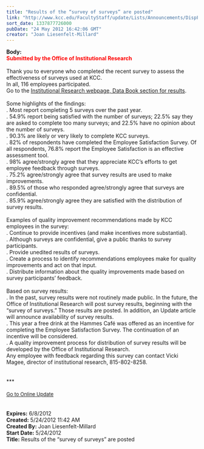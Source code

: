 ```yaml
---
title: "Results of the “survey of surveys” are posted"
link: "http://www.kcc.edu/FacultyStaff/update/Lists/Announcements/DispForm.aspx?ID=722"
sort_date: 1337877726000
pubDate: "24 May 2012 16:42:06 GMT"
creator: "Joan Liesenfelt-Millard"
---
```


<div><b>Body:</b> <div class="ExternalClassC113898577884AF7BD2C0B066B1E80D9">
<div><font color="#ff0000"><strong>Submitted by the Office of Institutional Research<br /></strong></font> <br />Thank you to everyone who completed the recent survey to assess the effectiveness of surveys used at KCC.<br /></div>
<div>In all, 116 employees participated.<br /></div>
<div>Go to the <a href="/Community/Collegeinfo/ie/ir/databook/Pages/default.aspx">Institutional Research webpage, Data Book section for results</a>. </div>
<div> </div>
<div>Some highlights of the findings:<br />. Most report completing 5 surveys over the past year.<br />. 54.9% report being satisfied with the number of surveys; 22.5% say they are asked to complete too many surveys; and 22.5% have no opinion about the number of surveys.<br />. 90.3% are likely or very likely to complete KCC surveys.<br />. 82% of respondents have completed the Employee Satisfaction Survey. Of all respondents, 76.8% report the Employee Satisfaction is an effective assessment tool.<br />. 98% agree/strongly agree that they appreciate KCC’s efforts to get employee feedback through surveys.<br />. 75.2% agree/strongly agree that survey results are used to make improvements.<br />. 89.5% of those who responded agree/strongly agree that surveys are confidential.<br />. 85.9% agree/strongly agree they are satisfied with the distribution of survey results.<br /> <br />Examples of quality improvement recommendations made by KCC employees in the survey:<br />. Continue to provide incentives (and make incentives more substantial).<br />. Although surveys are confidential, give a public thanks to survey participants.<br />. Provide unedited results of surveys.<br />. Create a process to identify recommendations employees make for quality improvements and act on that input.<br />. Distribute information about the quality improvements made based on survey participants’ feedback.<br /> <br />Based on survey results:<br />. In the past, survey results were not routinely made public. In the future, the Office of Institutional Research will post survey results, beginning with the “survey of surveys.” Those results are posted. In addition, an Update article will announce availability of survey results.<br />. This year a free drink at the Hammes Café was offered as an incentive for completing the Employee Satisfaction Survey. The continuation of an incentive will be considered.<br />. A quality improvement process for distribution of survey results will be developed by the Office of Institutional Research.<br />Any employee with feedback regarding this survey can contact Vicki Magee, director of institutional research, 815-802-8258.</div>
<div><br /> </div></div>
<div>***</div>
<div> </div>
<div>
<div><font size="2"><a href="/FacultyStaff/update/Pages/dailyupdate.aspx">Go to Online Update</a></font></div>
<div><font size="2"></font> </div>
<div> </div></div>
<div></div></div>
<div><b>Expires:</b> 6/8/2012</div>
<div><b>Created:</b> 5/24/2012 11:42 AM</div>
<div><b>Created By:</b> Joan Liesenfelt-Millard</div>
<div><b>Start Date:</b> 5/24/2012</div>
<div><b>Title:</b> Results of the “survey of surveys” are posted</div>
